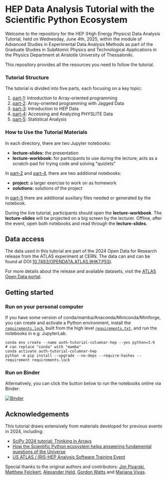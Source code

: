 # HEP Data Analysis Tutorial with the Scientific Python Ecosystem

Welcome to the repository for the HEP (High Energy Physics) Data Analysis Tutorial, held on Wednesday, June 4th, 2025, within the module of Advanced Studies in Experimental Data Analysis Methods as part of the Graduate Studies in SubAtomic Physics and Technological Applications in the Physics Department at Aristotle University of Thessaloniki.

This repository provides all the resources you need to follow the tutorial.

### Tutorial Structure

The tutorial is divided into five parts, each focusing on a key topic:

1. [part-1](part-1): Introduction to Array-oriented programming
2. [part-2](part-2): Array-oriented programming with Jagged Data
3. [part-3](part-3): Introduction to HEP Data
4. [part-4](part-4): Accessing and Analyzing PHYSLITE Data
5. [part-5](part-5): Statistical Analysis

### How to Use the Tutorial Materials

In each directory, there are two Jupyter notebooks:

  * **lecture-slides:** the presentation
  * **lecture-workbook:** for participants to use during the lecture; acts as a scratch-pad for trying code and solving "quizlets"

In [part-2](part-2) and [part-4](part-4), there are two additional notebooks:
  * **project:** a larger exercise to work on as homework
  * **solutions:** solutions of the project

In [part-5](part-5) there are additional auxiliary files needed or generated by the notebook.

During the live tutorial, participants should open the **lecture-workbook**. The **lecture-slides** will be projected on a big screen by the lecturer. Offline, after the event, open both notebooks and read through the **lecture-slides**.

## Data access
The data used in this tutorial are part of the 2024 Open Data for Research release from the ATLAS experiment at CERN. The data can and can be found at DOI:[10.7483/OPENDATA.ATLAS.9HK7.P5SI](http://doi.org/10.7483/OPENDATA.ATLAS.9HK7.P5SI).

For more details about the release and available datasets, visit the [ATLAS Open Data portal](https://opendata.atlas.cern/).

## Getting started

### Run on your personal computer

If you have some version of conda/mamba/Anaconda/Miniconda/Miniforge, you can create and activate a Python environment, install the [`requirements.lock`](requirements.lock), built from the high level [`requirements.txt`](requirements.txt),  and run the notebooks in e.g. JupyterLab.

```console
conda env create --name auth-tutorial-columnar-hep --yes python=3.9   # can replace "conda" with "mamba"
conda activate auth-tutorial-columnar-hep
python -m pip install --upgrade --no-deps --require-hashes --requirement requirements.lock
```

### Run on Binder

Alternatively, you can click the button below to run the notebooks online via Binder:

[![Binder](https://mybinder.org/badge_logo.svg)](https://mybinder.org/v2/gh/ekourlit/auth-tutorial-columnar-HEP/HEAD)

## Acknowledgements

This tutorial draws extensively from materials developed for previous events in 2024, including:  
* [SciPy 2024 tutorial: Thinking in Arrays](https://github.com/ekourlit/scipy2024-tutorial-thinking-in-arrays)
* [How the Scientific Python ecosystem helps answering fundamental questions of the Universe](https://github.com/ekourlit/scipy2024-ATLAS-demo)
* [US ATLAS / IRIS-HEP Analysis Software Training Event](https://github.com/iris-hep/us-atlas-idap-training-2024)

Special thanks to the original authors and contributors: [Jim Pivarski](https://github.com/jpivarski), [Matthew Feickert](https://github.com/matthewfeickert), [Alexander Held](https://github.com/alexander-held), [Gordon Watts](https://github.com/gordonwatts) and [Mariana Vivas](https://github.com/marianaiv).